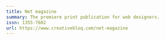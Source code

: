 ```yaml
---
title: Net magazine
summary: The premiere print publication for web designers.
issn: 1355-7602
url: https://www.creativebloq.com/net-magazine
---
```

